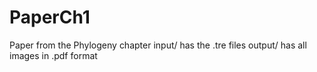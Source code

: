 # PaperCh1
Paper from the Phylogeny chapter 
input/ has the .tre files 
output/ has all images in .pdf format
